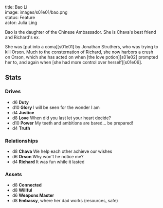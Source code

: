 title: Bao Li  
image: images/s01e01/bao.png  
status: Feature  
actor: Julia Ling  

Bao is the daughter of the Chinese Ambassador. She is Chava's best friend and Richard's ex.

She was [put into a coma][s01e01] by Jonathan Struthers, who was trying to kill Orson. Much to the consternation of Richard, she now harbors a crush on Orson, which she has acted on when [the love potion][s01e02] prompted her to, and again when [she had more control over herself][s01e06].

## Stats

### Drives

* d6 **Duty** 
* d10 **Glory** I will be seen for the wonder I am
* d4 **Justice**
* d8 **Love** When did you last let your heart decide?
* d10 **Power** My teeth and ambitions are bared… be prepared!
* d4 **Truth** 

### Relationships

* d8 **Chava** We help each other achieve our wishes
* d6 **Orson** Why won't he notice me?
* d4 **Richard** It was fun while it lasted

### Assets

* d8 **Connected**
* d8 **Willful**
* d6 **Weapons Master**
* d8 **Embassy**, where her dad works (resources, safe)

